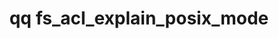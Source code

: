 ---
category: fs
command: fs_acl_explain_posix_mode
keywords: qq, qq_cli, fs_acl_explain_posix_mode
optional_options:
- alternate: []
  help: File or directory path
  name: --path
  required: false
- alternate: []
  help: File or directory ID
  name: --id
  required: false
- alternate: []
  help: Print JSON representation of POSIX mode derivation
  name: --json
  required: false
permalink: /qq-cli-command-guide/fs/fs_acl_explain_posix_mode.html
positional_options: []
sidebar: qq_cli_command_reference_sidebar
summary: This section explains how to use the <code>qq fs_acl_explain_posix_mode</code>
  command.
synopsis: Explain the derivation of POSIX mode from a file's ACL
title: qq fs_acl_explain_posix_mode
usage: qq fs_acl_explain_posix_mode [-h] (--path PATH | --id ID) [--json]

---